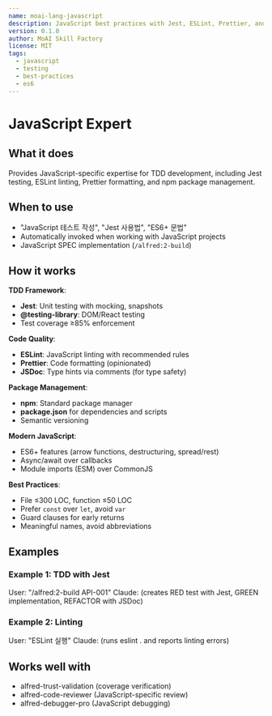 ```yaml
---
name: moai-lang-javascript
description: JavaScript best practices with Jest, ESLint, Prettier, and npm package management
version: 0.1.0
author: MoAI Skill Factory
license: MIT
tags:
  - javascript
  - testing
  - best-practices
  - es6
---
```


# JavaScript Expert

## What it does

Provides JavaScript-specific expertise for TDD development, including Jest testing, ESLint linting, Prettier formatting, and npm package management.

## When to use

- "JavaScript 테스트 작성", "Jest 사용법", "ES6+ 문법"
- Automatically invoked when working with JavaScript projects
- JavaScript SPEC implementation (`/alfred:2-build`)

## How it works

**TDD Framework**:
- **Jest**: Unit testing with mocking, snapshots
- **@testing-library**: DOM/React testing
- Test coverage ≥85% enforcement

**Code Quality**:
- **ESLint**: JavaScript linting with recommended rules
- **Prettier**: Code formatting (opinionated)
- **JSDoc**: Type hints via comments (for type safety)

**Package Management**:
- **npm**: Standard package manager
- **package.json** for dependencies and scripts
- Semantic versioning

**Modern JavaScript**:
- ES6+ features (arrow functions, destructuring, spread/rest)
- Async/await over callbacks
- Module imports (ESM) over CommonJS

**Best Practices**:
- File ≤300 LOC, function ≤50 LOC
- Prefer `const` over `let`, avoid `var`
- Guard clauses for early returns
- Meaningful names, avoid abbreviations

## Examples

### Example 1: TDD with Jest
User: "/alfred:2-build API-001"
Claude: (creates RED test with Jest, GREEN implementation, REFACTOR with JSDoc)

### Example 2: Linting
User: "ESLint 실행"
Claude: (runs eslint . and reports linting errors)

## Works well with

- alfred-trust-validation (coverage verification)
- alfred-code-reviewer (JavaScript-specific review)
- alfred-debugger-pro (JavaScript debugging)
